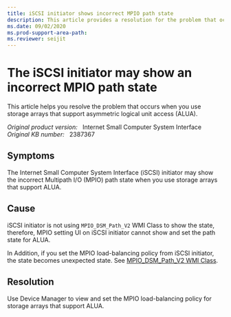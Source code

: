 ```yaml
---
title: iSCSI initiator shows incorrect MPIO path state
description: This article provides a resolution for the problem that occurs when you use storage arrays that support asymmetric logical unit access (ALUA).
ms.date: 09/02/2020
ms.prod-support-area-path: 
ms.reviewer: seijit
---
```

# The iSCSI initiator may show an incorrect MPIO path state

This article helps you resolve the problem that occurs when you use storage arrays that support asymmetric logical unit access (ALUA).

_Original product version:_ &nbsp; Internet Small Computer System Interface  
_Original KB number:_ &nbsp; 2387367

## Symptoms

The Internet Small Computer System Interface (iSCSI) initiator may show the incorrect Multipath I/O (MPIO) path state when you use storage arrays that support ALUA.

## Cause

iSCSI initiator is not using `MPIO_DSM_Path_V2` WMI Class to show the state, therefore, MPIO setting UI on iSCSI initiator cannot show and set the path state for ALUA.

In Addition, if you set the MPIO load-balancing policy from iSCSI initiator, the state becomes unexpected state. See [MPIO_DSM_Path_V2 WMI Class](/windows-hardware/drivers/storage/mpio-dsm-path-v2-wmi-class).

## Resolution

Use Device Manager to view and set the MPIO load-balancing policy for storage arrays that support ALUA.
